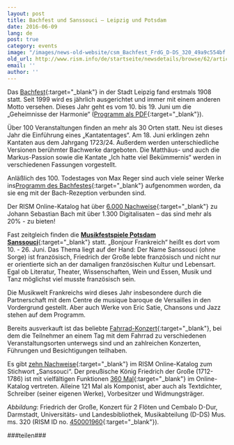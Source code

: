 ```yaml
---
layout: post
title: Bachfest und Sanssouci – Leipzig und Potsdam
date: 2016-06-09
lang: de
post: true
category: events
image: "/images/news-old-website/csm_Bachfest_FrdG_D-DS_320_49a9c554bf.jpg"
old_url: http://www.rism.info/de/startseite/newsdetails/browse/62/article/64/bachfest-and-sanssouci-leipzig-and-potsdam.html
email: ''
author: ''
---
```



Das [Bachfest](http://www.bachfestleipzig.de/en/bachfest){:target="_blank"} in der Stadt Leipzig fand erstmals 1908 statt. Seit 1999 wird es jährlich ausgerichtet und immer mit einem anderen Motto versehen. Dieses Jahr geht es vom 10. bis 19. Juni um die „Geheimnisse der Harmonie“ ([Programm als PDF](http://www.bachfestleipzig.de/sites/default/files/files/Bachfest2016_Programm.pdf){:target="_blank"}).

Über 100 Veranstaltungen finden an mehr als 30 Orten statt. Neu ist dieses Jahr die Einführung eines „Kantatentages“. Am 18. Juni erklingen zehn Kantaten aus dem Jahrgang 1723/24. Außerdem werden unterschiedliche Versionen berühmter Bachwerke dargeboten. Die Matthäus- und auch die Markus-Passion sowie die Kantate „Ich hatte viel Bekümmernis“ werden in verschiedenen Fassungen vorgestellt.

Anläßlich des 100. Todestages von Max Reger sind auch viele seiner Werke ins[Programm des Bachfestes](http://www.bachfestleipzig.de/en/bach-festival/works-max-reger-2016-bach-festival){:target="_blank"} aufgenommen worden, da sie eng mit der Bach-Rezeption verbunden sind.

Der RISM Online-Katalog hat über [6.000 Nachweise](https://opac.rism.info/search?View=rism&author=11850553X){:target="_blank"} zu Johann Sebastian Bach mit über 1.300 Digitalisaten – das sind mehr als 20% - zu bieten!

Fast zeitgleich finden die [**Musikfestspiele Potsdam Sanssouci**](http://www.musikfestspiele-potsdam.de/en.html){:target="_blank"} statt. „Bonjour Frankreich“ heißt es dort vom 10. - 26. Juni. Das Thema liegt auf der Hand: Der Name Sanssouci (ohne Sorge) ist französisch, Friedrich der Große lebte französisch und nicht nur er orientierte sich an der damaligen französischen Kultur und Lebensart. Egal ob Literatur, Theater, Wissenschaften, Wein und Essen, Musik und Tanz möglichst viel musste französisch sein.



Die Musikwelt Frankreichs wird dieses Jahr insbesondere durch die Partnerschaft mit dem Centre de musique baroque de Versailles in den Vordergrund gestellt. Aber auch Werke von Eric Satie, Chansons und Jazz stehen auf dem Programm.

Bereits ausverkauft ist das beliebte [Fahrrad-Konzert](http://www.musikfestspiele-potsdam.de/en/programme-tickets/programme/event/fahrradkonzert.html){:target="_blank"}, bei dem die Teilnehmer an einem Tag mit dem Fahrrad zu verschiedenen Veranstaltungsorten unterwegs sind und an zahlreichen Konzerten, Führungen und Besichtigungen teilhaben.



Es gibt [zehn Nachweise](https://opac.rism.info/search?View=rism&q=sanssouci){:target="_blank"} im RISM Online-Katalog zum Stichwort „Sanssouci“. Der preußische König Friedrich der Große (1712-1786) ist mit vielfältigen Funktionen [360 Mal](https://opac.rism.info/search?View=rism&q=134378261){:target="_blank"} im Online-Katalog vertreten. Alleine 121 Mal als Komponist, aber auch als Textdichter, Schreiber (seiner eigenen Werke), Vorbesitzer und Widmungsträger.

_Abbildung_: Friedrich der Große, Konzert für 2 Flöten und Cembalo D-Dur, Darmstadt, Universitäts- und Landesbibliothek, Musikabteilung (D-DS) Mus. ms. 320 (RISM ID no. [450001960](https://opac.rism.info/search?id=450001960){:target="_blank"}).

###teilen###
